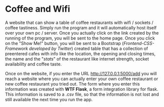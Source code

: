 # Coffee and Wifi
 A website that can show a table of coffee restaurants with wifi / sockets / coffee tastiness. Simply run the program and it will automatically host itself over your own pc / server. Once you actually click on the link created by the running of the program, you will be sent to the home page. Once you click on the "Show Me!" button, you will be sent to a Bootstrap (*Frontend-CSS-Framework developed by Twitter*) created table that has a collection of preentered cafes with info like the location, the 
opening and closing times, the name and the "*stats*" of the restaurant like internet strength, socket availability and coffee taste.

Once on the website, if you enter the URL http://127.0.0.1:5000/add you will reach a website where you can actually enter your own coffee restaurant or new coffee restaurant you tried out. The form where you enter this information was created with **WTF Flask**, a form integration library for flask. This information is saved to a .csv file, so that the information is not lost and still available the next time you run the app.
